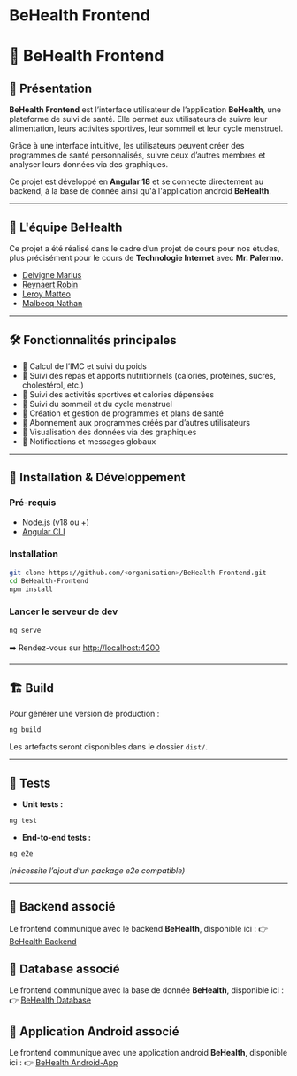 # BeHealth Frontend

# 📄 BeHealth Frontend

## 🚀 Présentation
**BeHealth Frontend** est l’interface utilisateur de l’application **BeHealth**, une plateforme de suivi de santé. Elle permet aux utilisateurs de suivre leur alimentation, leurs activités sportives, leur sommeil et leur cycle menstruel.

Grâce à une interface intuitive, les utilisateurs peuvent créer des programmes de santé personnalisés, suivre ceux d’autres membres et analyser leurs données via des graphiques.

Ce projet est développé en **Angular 18** et se connecte directement au backend, à la base de donnée ainsi qu'à l'application android **BeHealth**.

---

## 👥 L'équipe BeHealth
Ce projet a été réalisé dans le cadre d’un projet de cours pour nos études, plus précisément pour le cours de **Technologie Internet** avec **Mr. Palermo**.

- [Delvigne Marius](https://github.com/mariusdelvigne)
- [Reynaert Robin](https://github.com/RobinRHELHa)
- [Leroy Matteo](https://github.com/rococooooo)
- [Malbecq Nathan](https://github.com/NathanHELHa)

---

## 🛠️ Fonctionnalités principales
- 🔹 Calcul de l’IMC et suivi du poids  
- 🔹 Suivi des repas et apports nutritionnels (calories, protéines, sucres, cholestérol, etc.)  
- 🔹 Suivi des activités sportives et calories dépensées  
- 🔹 Suivi du sommeil et du cycle menstruel  
- 🔹 Création et gestion de programmes et plans de santé  
- 🔹 Abonnement aux programmes créés par d’autres utilisateurs  
- 🔹 Visualisation des données via des graphiques  
- 🔹 Notifications et messages globaux

---

## 📂 Installation & Développement

### Pré-requis
- [Node.js](https://nodejs.org/) (v18 ou +)  
- [Angular CLI](https://angular.dev/)

### Installation
```bash
git clone https://github.com/<organisation>/BeHealth-Frontend.git
cd BeHealth-Frontend
npm install
```

### Lancer le serveur de dev
```bash
ng serve
```
➡️ Rendez-vous sur [http://localhost:4200](http://localhost:4200)

---

## 🏗️ Build
Pour générer une version de production :
```bash
ng build
```
Les artefacts seront disponibles dans le dossier `dist/`.

---

## 🧪 Tests
- **Unit tests :**
```bash
ng test
```
- **End-to-end tests :**
```bash
ng e2e
```
*(nécessite l’ajout d’un package e2e compatible)*

---

## 🔗 Backend associé
Le frontend communique avec le backend **BeHealth**, disponible ici :
👉 [BeHealth Backend](https://github.com/mariusdelvigne/BeHealth-Backend)

## 🔗 Database associé
Le frontend communique avec la base de donnée **BeHealth**, disponible ici :
👉 [BeHealth Database](https://github.com/mariusdelvigne/BeHealth-Database)

## 🔗 Application Android associé
Le frontend communique avec une application android **BeHealth**, disponible ici :
👉 [BeHealth Android-App](https://github.com/mariusdelvigne/BeHealth-AndroidApp)
